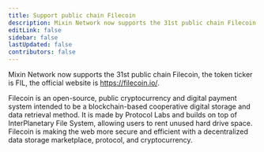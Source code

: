 ```yaml
---
title: Support public chain Filecoin
description: Mixin Network now supports the 31st public chain Filecoin.
editLink: false
sidebar: false
lastUpdated: false
contributors: false
---
```


Mixin Network now supports the 31st public chain Filecoin, the token ticker is FIL, the official website is https://filecoin.io/.

Filecoin is an open-source, public cryptocurrency and digital payment system intended to be a blockchain-based cooperative digital storage and data retrieval method. It is made by Protocol Labs and builds on top of InterPlanetary File System, allowing users to rent unused hard drive space. Filecoin is making the web more secure and efficient with a decentralized data storage marketplace, protocol, and cryptocurrency.